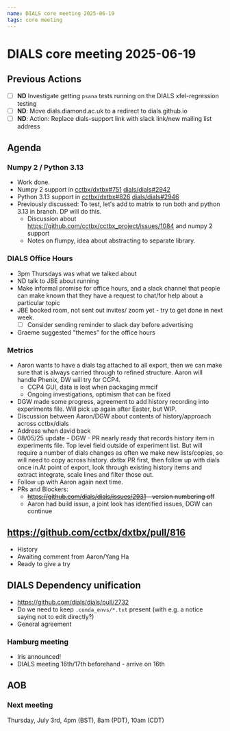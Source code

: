 ```yaml
---
name: DIALS core meeting 2025-06-19
tags: core meeting
---
```


# DIALS core meeting 2025-06-19

## Previous Actions

- [ ] **ND** Investigate getting `psana` tests running on the DIALS xfel-regression testing
- [ ] **ND**: Move dials.diamond.ac.uk to a redirect to dials.github.io
- [ ] **ND**: Action: Replace dials-support link with slack link/new mailing list address

## Agenda

### Numpy 2 / Python 3.13

- Work done.
- Numpy 2 support in [cctbx/dxtbx#751](https://github.com/cctbx/dxtbx/commit/375e9322a1873bb7e9355960ef36da65579b82a0) [dials/dials#2942](https://github.com/dials/dials/commit/c3b7b6892497c9681dd0c45acc1c859fd2c2618a)
- Python 3.13 support in [cctbx/dxtbx#826](https://github.com/cctbx/dxtbx/commit/7ccefdc20315524fae25a0973c61e5f1ee3a6fb4) [dials/dials#2946](https://github.com/dials/dials/commit/d78db9ff3513f33ad1b56a63c4ed854006fabc78)
- Previously discussed: To test, let's add to matrix to run both and python 3.13 in branch. DP will do this.
    - Discussion about https://github.com/cctbx/cctbx_project/issues/1084 and numpy 2 support
    - Notes on flumpy, idea about abstracting to separate library.

### DIALS Office Hours
- 3pm Thursdays was what we talked about
- ND talk to JBE about running
- Make informal promise for office hours, and a slack channel that people can make known that they have a request to chat/for help about a particular topic
- JBE booked room, not sent out invites/ zoom yet - try to get done in next week.
    - [ ] Consider sending reminder to slack day before advertising
- Graeme suggested "themes" for the office hours

### Metrics
- Aaron wants to have a dials tag attached to all export, then we can make sure that is always carried through to refined structure. Aaron will handle Phenix, DW will try for CCP4.
    - CCP4 GUI, data is lost when packaging mmcif
    - Ongoing investigations, optimism that can be fixed
- DGW made some progress, agreement to add history recording into experiments file. Will pick up again after Easter, but WIP.
- Discussion between Aaron/DGW about contents of history/approach across cctbx/dials
- Address when david back
- 08/05/25 update - DGW - PR nearly ready that records history item in experiments file. Top level field outside of experiment list. But will require a number of dials changes as often we make new lists/copies, so will need to copy across history. dxtbx PR first, then follow up with dials once in.At point of export, look through existing history items and extract integrate, scale lines and filter those out.
- Follow up with Aaron again next time.
- PRs and Blockers:
    - ~~https://github.com/dials/dials/issues/2931 - version numbering off~~
    - Aaron had build issue, a joint look has identified issues, DGW can continue


## https://github.com/cctbx/dxtbx/pull/816

- History
- Awaiting comment from Aaron/Yang Ha
- Ready to give a try

## DIALS Dependency unification

- https://github.com/dials/dials/pull/2732
- Do we need to keep `.conda_envs/*.txt` present (with e.g. a notice saying not to edit directly?)
- General agreement


### Hamburg meeting
- Iris announced!
- DIALS meeting 16th/17th beforehand - arrive on 16th

## AOB





### Next meeting

Thursday, July 3rd, 4pm (BST), 8am (PDT), 10am (CDT)
